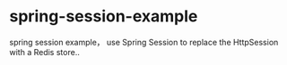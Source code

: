 # spring-session-example
spring session example， use Spring Session to replace the HttpSession with a Redis store..
